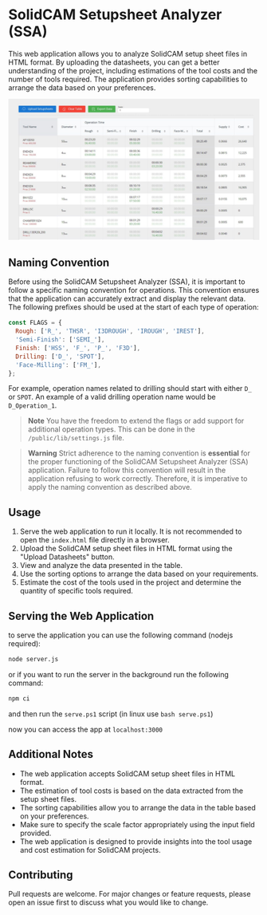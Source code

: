 # SolidCAM Setupsheet Analyzer (SSA)

This web application allows you to analyze SolidCAM setup sheet files in HTML format. By uploading the datasheets, you can get a better understanding of the project, including estimations of the tool costs and the number of tools required. The application provides sorting capabilities to arrange the data based on your preferences.

![screenshot](./screenshot.jpeg)

## Naming Convention

Before using the SolidCAM Setupsheet Analyzer (SSA), it is important to follow a specific naming convention for operations. This convention ensures that the application can accurately extract and display the relevant data. The following prefixes should be used at the start of each type of operation:

```javascript
const FLAGS = {
  Rough: ['R_', 'THSR', 'I3DROUGH', 'IROUGH', 'IREST'],
  'Semi-Finish': ['SEMI_'],
  Finish: ['HSS', 'F_', 'P_', 'F3D'],
  Drilling: ['D_', 'SPOT'],
  'Face-Milling': ['FM_'],
};
```

For example, operation names related to drilling should start with either `D_` or `SPOT`. An example of a valid drilling operation name would be `D_Operation_1`.

> **Note**
> You have the freedom to extend the flags or add support for additional operation types. This can be done in the `/public/lib/settings.js` file.

> **Warning**
> Strict adherence to the naming convention is **essential** for the proper functioning of the SolidCAM Setupsheet Analyzer (SSA) application. Failure to follow this convention will result in the application refusing to work correctly. Therefore, it is imperative to apply the naming convention as described above.

## Usage

1. Serve the web application to run it locally. It is not recommended to open the `index.html` file directly in a browser.
2. Upload the SolidCAM setup sheet files in HTML format using the "Upload Datasheets" button.
3. View and analyze the data presented in the table.
4. Use the sorting options to arrange the data based on your requirements.
5. Estimate the cost of the tools used in the project and determine the quantity of specific tools required.

## Serving the Web Application

to serve the application you can use the following command (nodejs required):

```bash
node server.js
```

or if you want to run the server in the background run the following command:

```bash
npm ci
```

and then run the `serve.ps1` script (in linux use `bash serve.ps1`)

now you can access the app at `localhost:3000`

## Additional Notes

- The web application accepts SolidCAM setup sheet files in HTML format.
- The estimation of tool costs is based on the data extracted from the setup sheet files.
- The sorting capabilities allow you to arrange the data in the table based on your preferences.
- Make sure to specify the scale factor appropriately using the input field provided.
- The web application is designed to provide insights into the tool usage and cost estimation for SolidCAM projects.

## Contributing

Pull requests are welcome. For major changes or feature requests, please open an issue first to discuss what you would like to change.
